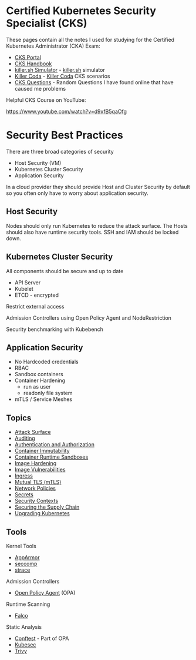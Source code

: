 # Certified Kubernetes Security Specialist (CKS)

These pages contain all the notes I used for studying for the Certified Kubernetes Administrator (CKA) Exam:

- [CKS Portal](https://trainingportal.linuxfoundation.org/learn/dashboard/)
- [CKS Handbook](https://docs.linuxfoundation.org/tc-docs/certification/lf-handbook2)
- [killer.sh Simulator](./killer.md) - [killer.sh](https://killer.sh) simulator
- [Killer Coda](./killercoda.md) - [Killer Coda](https://killercoda.com/killer-shell-cks) CKS scenarios
- [CKS Questions](./questions.md) - Random Questions I have found online that have caused me problems

Helpful CKS Course on YouTube:

https://www.youtube.com/watch?v=d9xfB5qaOfg

# Security Best Practices

There are three broad categories of security

- Host Security (VM)
- Kubernetes Cluster Security
- Application Security

In a cloud provider they should provide Host and Cluster Security by default so you often only have to worry about application security.

## Host Security

Nodes should only run Kubernetes to reduce the attack surface. The Hosts should also have runtime security tools. SSH and IAM should be locked down.

## Kubernetes Cluster Security

All components should be secure and up to date
- API Server
- Kubelet
- ETCD - encrypted

Restrict external access

Admission Controllers using Open Policy Agent and NodeRestriction

Security benchmarking with Kubebench

## Application Security

- No Hardcoded credentials
- RBAC
- Sandbox containers
- Container Hardening
  - run as user
  - readonly file system
- mTLS / Service Meshes

## Topics

- [Attack Surface](./topics/attacksurface.md)
- [Auditing](./topics/auditing.md)
- [Authentication and Authorization](./topics/authentication.md)
- [Container Immutability](./topics/immutability.md)
- [Container Runtime Sandboxes](./topics/containerruntimes.md)
- [Image Hardening](./topics/imagehardening.md)
- [Image Vulnerabilities](./topics/imagevulnerabilities.md)
- [Ingress](./topics/ingress.md)
- [Mutual TLS (mTLS)](./topics/mtls.md)
- [Network Policies](./topics/networkpolicies.md)
- [Secrets](./topics/secrets.md)
- [Security Contexts](./topics/securitycontexts.md)
- [Securing the Supply Chain](./topics/supplychain.md)
- [Upgrading Kubernetes](./topics/upgrade.md)

## Tools

Kernel Tools
- [AppArmor](./topics/apparmor.md)
- [seccomp](./topics/seccomp.md)
- [strace](./topics/strace.md)

Admission Controllers
- [Open Policy Agent](./topics/opa.md) (OPA)

Runtime Scanning
- [Falco](./topics/falco.md)

Static Analysis
- [Conftest](./topics/conftest.md) - Part of OPA
- [Kubesec](./topics/kubesec.md)
- [Trivy](./topics/trivy.md)
